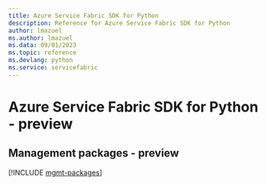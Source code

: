 ```yaml
---
title: Azure Service Fabric SDK for Python
description: Reference for Azure Service Fabric SDK for Python
author: lmazuel
ms.author: lmazuel
ms.data: 09/01/2023
ms.topic: reference
ms.devlang: python
ms.service: servicefabric
---
```

# Azure Service Fabric SDK for Python - preview

## Management packages - preview
[!INCLUDE [mgmt-packages](service-fabric-mgmt-index.md)]